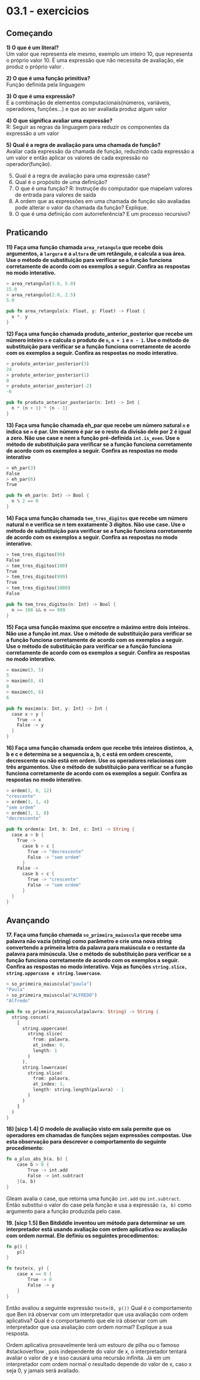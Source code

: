 # 03.1 - exercicios
## Começando

**1) O que é um literal?**  
Um valor que representa ele mesmo, exemplo um inteiro 10, que representa o próprio valor 10. 
É uma expressão que não necessita de avaliação, ele produz o próprio valor .

**2) O que é uma função primitiva?**  
Função definida pela linguagem

**3) O que é uma expressão?**  
É a combinação de elementos computacionais(números, variáveis, operadores, funções...) e que ao ser avaliada produz algum valor

**4) O que significa avaliar uma expressão?**  
R: Seguir as regras da linguagem para reduzir os componentes da expressão a um valor

**5) Qual é a regra de avaliação para uma chamada de função?**  
Avaliar cada expressão da chamada de função, reduzindo cada expressão a um valor e então aplicar os valores de cada expressão no operador(função).

5) Qual é a regra de avaliação para uma expressão case?
6) Qual é o propósito de uma definição?
7) O que é uma função?
	R: Instruçõe do computador que mapeiam valores de entrada para valores de saida
8) A ordem que as expressões em uma chamada de função são avaliadas pode alterar o valor da chamada da função? Explique.
9) O que é uma definição com autorreferência? E um processo recursivo?

## Praticando
**11) Faça uma função chamada `area_retangulo` que recebe dois argumentos, a `largura` e a `altura` de um retângulo, e calcula a sua área. Use o método de substituição para verificar se a função funciona corretamente de acordo com os exemplos a seguir. Confira as respostas no modo interativo.**  
```Rust
> area_retangulo(3.0, 5.0)
15.0
> area_retangulo(2.0, 2.5)
5.0

pub fn area_retangulo(x: Float, y: Float) -> Float {
  x *. y
}
```

**12) Faça uma função chamada produto_anterior_posterior que recebe um número inteiro `n` e calcula o produto de `n`, `n + 1` e `n - 1`. Use o método de substituição para verificar se a função funciona corretamente de acordo com os exemplos a seguir. Confira as respostas no modo interativo.**  
```Rust
> produto_anterior_posterior(3)
24
> produto_anterior_posterior(1)
0
> produto_anterior_posterior(-2)
-6

pub fn produto_anterior_posterior(n: Int) -> Int {
  n * {n + 1} * {n - 1}
}
```

**13) Faça uma função chamada eh_par que recebe um número natural `n` e indica se `n` é par. Um número é par se o resto da divisão dele por 2 é igual a zero. Não use case e nem a função pré-definida `int.is_even`. Use o método de substituição para verificar se a função funciona corretamente de acordo com os exemplos a seguir. Confira as respostas no modo interativo**  
```Rust 
> eh_par(3)
False
> eh_par(6)
True

pub fn eh_par(n: Int) -> Bool {
  n % 2 == 0
}
```

**14) Faça uma função chamada `tem_tres_digitos` que recebe um número natural n e verifica se n tem exatamente 3 dígitos. Não use case. Use o método de substituição para verificar se a função funciona corretamente de acordo com os exemplos a seguir. Confira as respostas no modo interativo.**
```Rust
> tem_tres_digitos(99)
False
> tem_tres_digitos(100)
True
> tem_tres_digitos(999)
True
> tem_tres_digitos(1000)
False

pub fn tem_tres_digitos(n: Int) -> Bool {
  n >= 100 && n <= 999
}
```

**15) Faça uma função maximo que encontre o máximo entre dois inteiros. Não use a função int.max. Use o método de substituição para verificar se a função funciona corretamente de acordo com os exemplos a seguir. Use o método de substituição para verificar se a função funciona corretamente de acordo com os exemplos a seguir. Confira as respostas no modo interativo.**  
```rust
> maximo(3, 5)
5
> maximo(8, 4)
8
> maximo(6, 6)
6

pub fn maximo(x: Int, y: Int) -> Int {
  case x > y {
    True -> x
    False -> y
  }
}
```

**16) Faça uma função chamada ordem que recebe três inteiros distintos, a, b e c e determina se a sequencia a, b, c está em ordem crescente, decrescente ou não está em ordem. Use os operadores relacionas com três argumentos. Use o método de substituição para verificar se a função funciona corretamente de acordo com os exemplos a seguir. Confira as respostas no modo interativo.**  
```Rust
> ordem(3, 8, 12)
"crescente"
> ordem(3, 1, 4)
"sem ordem"
> ordem(3, 1, 0)
"decrescente"

pub fn ordem(a: Int, b: Int, c: Int) -> String {
  case a > b {
    True -> 
      case b > c {
        True -> "decrescente"
        False -> "sem ordem"
      }
    False -> 
      case b < c {
        True -> "crescente"
        False -> "sem ordem" 
      } 
  }
}
```

## Avançando

**17. Faça uma função chamada `so_primeira_maiuscula` que recebe uma palavra não vazia (string) como parâmetro e crie uma nova string convertendo a primeira letra da palavra para maiúscula e o restante da palavra para minúscula. Use o método de substituição para verificar se a função funciona corretamente de acordo com os exemplos a seguir. Confira as respostas no modo interativo. Veja as funções `string.slice, string.uppercase e string.lowercase`.**  
```rust
> so_primeira_maiuscula("paula")
"Paula"
> so_primeira_maiuscula("ALFREDO")
"Alfredo"

pub fn so_primeira_maiuscula(palavra: String) -> String {
  string.concat(
    [
      string.uppercase(
        string.slice(
          from: palavra, 
          at_index: 0, 
          length: 1
        )
      ),
      string.lowercase(
        string.slice(
          from: palavra,
          at_index: 1,
          length: string.length(palavra) - 1
        )
      )
    ]
  )
}
```

**18) [sicp 1.4] O modelo de avaliação visto em sala permite que os operadores em chamadas de funções sejam expressões compostas. Use esta observação para descrever o comportamento do seguinte procedimento:**  
```rust
fn a_plus_abs_b(a, b) {
	case b > 0 {
		True -> int.add
		False -> int.subtract
	}(a, b)
}
```
Gleam avalia o case, que retorna uma função `int.add` ou `int.subtract`. Então substitui o valor do case pela função e usa a expressão `(a, b)` como argumento para a função produzida pelo case. 

**19. [sicp 1.5] Ben Bitdiddle inventou um método para determinar se um interpretador está usando avaliação com ordem aplicativa ou avaliação com ordem normal. Ele definiu os seguintes procedimentos:**  
```rust
fn p() {
	p()
}

fn teste(x, y) {
	case x == 0 {
		True -> 0
		False -> y
	}
}
```
Então avaliou a seguinte expressão
`teste(0, p())`
Qual é o comportamento que Ben irá observar com um interpretador que usa avaliação com ordem aplicativa? Qual é o comportamento que ele irá observar com um interpretador que usa avaliação com ordem normal? Explique a sua resposta.

Ordem aplicativa provavelmente terá um estouro de pilha ou o famoso #stackoverflow , pois independente do valor de x, o interpretador tentará avaliar o valor de y e isso causará uma recursão infinita. Já em um interpretador com ordem normal o resultado depende do valor de x, caso x seja 0, y jamais será avaliado.